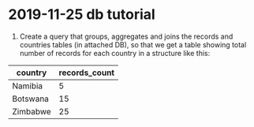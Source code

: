 # 2019-11-25 db tutorial

1. Create a query that groups, aggregates and joins the records and countries tables (in attached DB), so that we get a table showing total number of records for each country in a structure like this:

| country  | records_count |
|----------|---------------|
| Namibia  | 5             |
| Botswana | 15            |
| Zimbabwe | 25            |